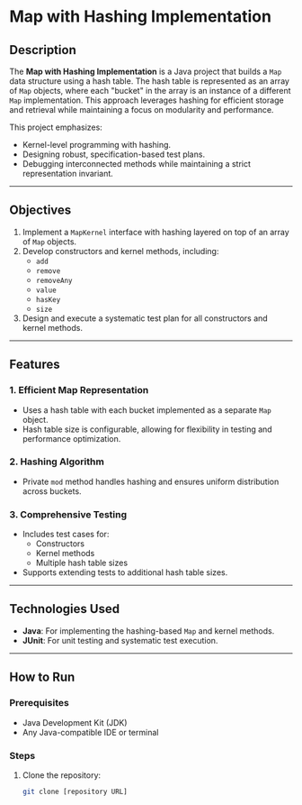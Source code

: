 # Map with Hashing Implementation

## Description
The **Map with Hashing Implementation** is a Java project that builds a `Map` data structure using a hash table. The hash table is represented as an array of `Map` objects, where each "bucket" in the array is an instance of a different `Map` implementation. This approach leverages hashing for efficient storage and retrieval while maintaining a focus on modularity and performance.

This project emphasizes:
- Kernel-level programming with hashing.
- Designing robust, specification-based test plans.
- Debugging interconnected methods while maintaining a strict representation invariant.

---

## Objectives
1. Implement a `MapKernel` interface with hashing layered on top of an array of `Map` objects.
2. Develop constructors and kernel methods, including:
   - `add`
   - `remove`
   - `removeAny`
   - `value`
   - `hasKey`
   - `size`
3. Design and execute a systematic test plan for all constructors and kernel methods.

---

## Features
### 1. Efficient Map Representation
- Uses a hash table with each bucket implemented as a separate `Map` object.
- Hash table size is configurable, allowing for flexibility in testing and performance optimization.

### 2. Hashing Algorithm
- Private `mod` method handles hashing and ensures uniform distribution across buckets.

### 3. Comprehensive Testing
- Includes test cases for:
  - Constructors
  - Kernel methods
  - Multiple hash table sizes
- Supports extending tests to additional hash table sizes.

---

## Technologies Used
- **Java**: For implementing the hashing-based `Map` and kernel methods.
- **JUnit**: For unit testing and systematic test execution.

---

## How to Run
### Prerequisites
- Java Development Kit (JDK)
- Any Java-compatible IDE or terminal

### Steps
1. Clone the repository:
   ```bash
   git clone [repository URL]

